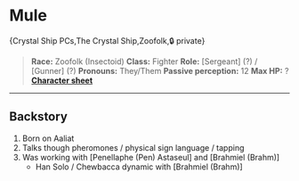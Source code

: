 # Mule

{Crystal Ship PCs,The Crystal Ship,Zoofolk,🔒 private}

> **Race:** Zoofolk (Insectoid)
> **Class:** Fighter
> **Role:** [Sergeant] (?) / [Gunner] (?)
> **Pronouns:** They/Them
> **Passive perception:** 12
> **Max HP:** ?
> **[Character sheet](https://cdn.discordapp.com/attachments/804027248037855282/937065908067786803/Mule_Character_Sheet.pdf)**

---

## **Backstory**
1. Born on Aaliat
2. Talks though pheromones / physical sign language / tapping
3. Was working with [Penellaphe (Pen) Astaseul] and [Brahmiel (Brahm)]
   - Han Solo / Chewbacca dynamic with [Brahmiel (Brahm)]
